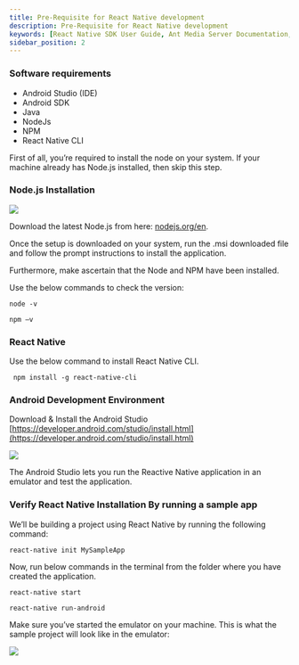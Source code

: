 ```yaml
---
title: Pre-Requisite for React Native development
description: Pre-Requisite for React Native development 
keywords: [React Native SDK User Guide, Ant Media Server Documentation, Ant Media Server Tutorials]
sidebar_position: 2
---
```


### Software requirements

*   Android Studio (IDE)
*   Android SDK
*   Java
*   NodeJs
*   NPM
*   React Native CLI

First of all, you’re required to install the node on your system. If your machine already has Node.js installed, then skip this step.

### Node.js Installation

![](@site/static/img/image(83).png)

Download the latest Node.js from here: [nodejs.org/en](http://nodejs.org/en).

Once the setup is downloaded on your system, run the .msi downloaded file and follow the prompt instructions to install the application.

Furthermore, make ascertain that the Node and NPM have been installed.

Use the below commands to check the version:

```shell
node -v
```    
```shell
npm –v
```   

### React Native

Use the below command to install React Native CLI.

```shell
 npm install -g react-native-cli
```

### Android Development Environment

Download & Install the Android Studio [https://developer.android.com/studio/install.html](https://developer.android.com/studio/install.html)

![](@site/static/img/image(84).png)

The Android Studio lets you run the Reactive Native application in an emulator and test the application.

### Verify React Native Installation By running a sample app

We’ll be building a project using React Native by running the following command:

```shell
react-native init MySampleApp
```

Now, run below commands in the terminal from the folder where you have created the application.

```shell
react-native start
``` 

```shell
react-native run-android
```

Make sure you’ve started the emulator on your machine. This is what the sample project will look like in the emulator:

![](@site/static/img/image(85).png)
